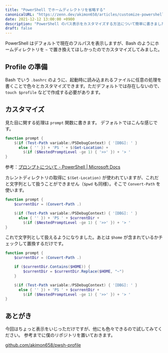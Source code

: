 ```yaml
---
title: "PowerShell でホームディレクトリを省略する"
canonicalURL: "https://zenn.dev/akimon658/articles/customize-powershell"
date: 2021-12-12 13:00:00 +0900
description: "PowerShell のパス表示をカスタマイズする方法について簡単に書きました。"
draft: false
---
```


PowerShell はデフォルトで現在のフルパスを表示しますが、Bash のようにホームディレクトリを `~` で置き換えてほしかったのでカスタマイズしてみました。

## Profile の準備
Bash でいう `.bashrc` のように、起動時に読み込まれるファイルに任意の処理を書くことで色々とカスタマイズできます。ただデフォルトでは存在しないので、`touch $profile` などで作成する必要があります。

## カスタマイズ
見た目に関する処理は `prompt` 関数に書きます。
デフォルトではこんな感じです。

```powershell
function prompt {
    $(if (Test-Path variable:/PSDebugContext) { '[DBG]: ' }
      else { '' }) + 'PS ' + $(Get-Location) +
        $(if ($NestedPromptLevel -ge 1) { '>>' }) + '> '
}
```
参考：[プロンプトについて - PowerShell | Microsoft Docs](https://docs.microsoft.com/ja-jp/powershell/module/microsoft.powershell.core/about/about_prompts?view=powershell-7.2#built-in-prompt)

カレントディレクトリの取得に `$(Get-Location)` が使われていますが、これだと文字列として扱うことができません（`$pwd` も同様）。そこで `Convert-Path` を使います。

```powershell
function prompt {
    $currentDir = (Convert-Path .)

    $(if (Test-Path variable:/PSDebugContext) { '[DBG]: ' }
      else { '' }) + 'PS ' + $currentDir +
        $(if ($NestedPromptLevel -ge 1) { '>>' }) + '> '
}
```

これで文字列として扱えるようになりました。あとは `$home` が含まれているかチェックして置換するだけです。

```powershell
function prompt {
    $currentDir = (Convert-Path .)

    if ($currentDir.Contains($HOME)) {
        $currentDir = $currentDir.Replace($HOME, "~")
    }

    $(if (Test-Path variable:/PSDebugContext) { '[DBG]: ' }
      else { '' }) + 'PS ' + $currentDir +
        $(if ($NestedPromptLevel -ge 1) { '>>' }) + '> '
}
```

## あとがき
今回はちょっと表示をいじっただけですが、他にも色々できるので試してみてください。
参考までに僕のリポジトリを置いておきます。

[github.com/akimon658/pwsh-profile](https://github.com/Akimon658/pwsh-profile)
